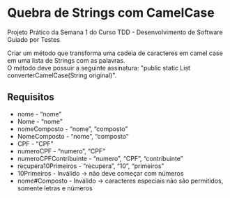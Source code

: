 # Quebra de Strings com CamelCase
Projeto Prático da Semana 1 do Curso TDD - Desenvolvimento de Software Guiado por Testes

Criar um método que transforma uma cadeia de caracteres em camel case em uma lista de Strings com as palavras.\
O método deve possuir a seguinte assinatura: "public static List<String> converterCamelCase(String original)".

## Requisitos
- nome - “nome”
- Nome - “nome”
- nomeComposto - “nome”, “composto”
- NomeComposto - “nome”, “composto”
- CPF - “CPF”
- numeroCPF - “numero”, “CPF”
- numeroCPFContribuinte - “numero”, “CPF”, “contribuinte”
- recupera10Primeiros - “recupera”, “10”, “primeiros”
- 10Primeiros - Inválido → não deve começar com números
- nome#Composto - Inválido → caracteres especiais não são permitidos, somente letras e números
